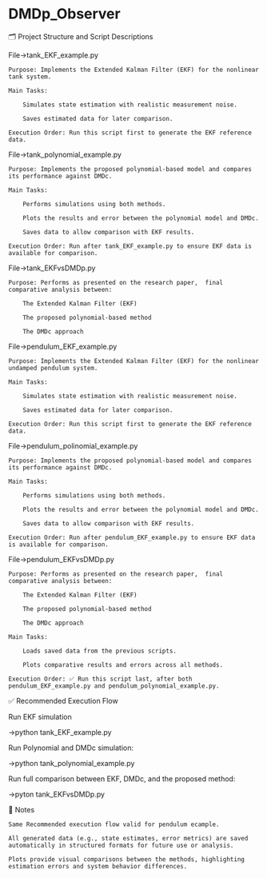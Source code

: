 # DMDp_Observer
 
🗂️ Project Structure and Script Descriptions

File->tank_EKF_example.py

    Purpose: Implements the Extended Kalman Filter (EKF) for the nonlinear tank system.

    Main Tasks:

        Simulates state estimation with realistic measurement noise.

        Saves estimated data for later comparison.

    Execution Order: Run this script first to generate the EKF reference data.


File->tank_polynomial_example.py

    Purpose: Implements the proposed polynomial-based model and compares its performance against DMDc.

    Main Tasks:

        Performs simulations using both methods.

        Plots the results and error between the polynomial model and DMDc.

        Saves data to allow comparison with EKF results.

    Execution Order: Run after tank_EKF_example.py to ensure EKF data is available for comparison.


File->tank_EKFvsDMDp.py

    Purpose: Performs as presented on the research paper,  final comparative analysis between:

        The Extended Kalman Filter (EKF)

        The proposed polynomial-based method

        The DMDc approach




File->pendulum_EKF_example.py

    Purpose: Implements the Extended Kalman Filter (EKF) for the nonlinear undamped pendulum system.

    Main Tasks:

        Simulates state estimation with realistic measurement noise.

        Saves estimated data for later comparison.

    Execution Order: Run this script first to generate the EKF reference data.


File->pendulum_polinomial_example.py

    Purpose: Implements the proposed polynomial-based model and compares its performance against DMDc.

    Main Tasks:

        Performs simulations using both methods.

        Plots the results and error between the polynomial model and DMDc.

        Saves data to allow comparison with EKF results.

    Execution Order: Run after pendulum_EKF_example.py to ensure EKF data is available for comparison.


File->pendulum_EKFvsDMDp.py

    Purpose: Performs as presented on the research paper,  final comparative analysis between:

        The Extended Kalman Filter (EKF)

        The proposed polynomial-based method

        The DMDc approach
    
    Main Tasks:

        Loads saved data from the previous scripts.

        Plots comparative results and errors across all methods.

    Execution Order: ✅ Run this script last, after both pendulum_EKF_example.py and pendulum_polynomial_example.py.


✅ Recommended Execution Flow




Run EKF simulation

->python tank_EKF_example.py

   Run Polynomial and DMDc simulation:

->python tank_polynomial_example.py

   Run full comparison between EKF, DMDc, and the proposed method: 
   
->pyton tank_EKFvsDMDp.py






📌 Notes

    Same Recommended execution flow valid for pendulum ecample.
    
    All generated data (e.g., state estimates, error metrics) are saved automatically in structured formats for future use or analysis.

    Plots provide visual comparisons between the methods, highlighting estimation errors and system behavior differences.


    
